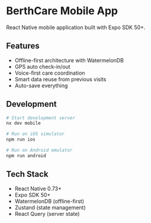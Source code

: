 # BerthCare Mobile App

React Native mobile application built with Expo SDK 50+.

## Features

- Offline-first architecture with WatermelonDB
- GPS auto check-in/out
- Voice-first care coordination
- Smart data reuse from previous visits
- Auto-save everything

## Development

```bash
# Start development server
nx dev mobile

# Run on iOS simulator
npm run ios

# Run on Android emulator
npm run android
```

## Tech Stack

- React Native 0.73+
- Expo SDK 50+
- WatermelonDB (offline-first)
- Zustand (state management)
- React Query (server state)
